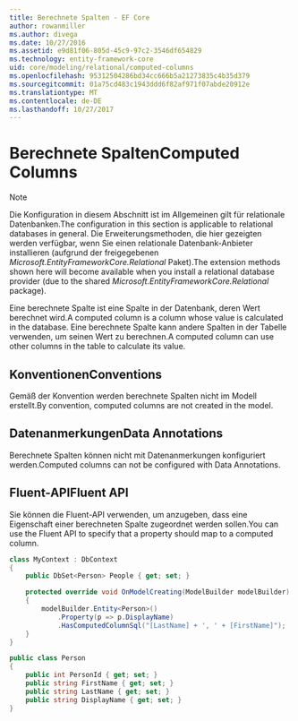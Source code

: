 ```yaml
---
title: Berechnete Spalten - EF Core
author: rowanmiller
ms.author: divega
ms.date: 10/27/2016
ms.assetid: e9d81f06-805d-45c9-97c2-3546df654829
ms.technology: entity-framework-core
uid: core/modeling/relational/computed-columns
ms.openlocfilehash: 95312504286bd34cc666b5a21273835c4b35d379
ms.sourcegitcommit: 01a75cd483c1943ddd6f82af971f07abde20912e
ms.translationtype: MT
ms.contentlocale: de-DE
ms.lasthandoff: 10/27/2017
---
```

# <a name="computed-columns"></a><span data-ttu-id="a8a22-102">Berechnete Spalten</span><span class="sxs-lookup"><span data-stu-id="a8a22-102">Computed Columns</span></span>

> [!NOTE]  
> <span data-ttu-id="a8a22-103">Die Konfiguration in diesem Abschnitt ist im Allgemeinen gilt für relationale Datenbanken.</span><span class="sxs-lookup"><span data-stu-id="a8a22-103">The configuration in this section is applicable to relational databases in general.</span></span> <span data-ttu-id="a8a22-104">Die Erweiterungsmethoden, die hier gezeigten werden verfügbar, wenn Sie einen relationale Datenbank-Anbieter installieren (aufgrund der freigegebenen *Microsoft.EntityFrameworkCore.Relational* Paket).</span><span class="sxs-lookup"><span data-stu-id="a8a22-104">The extension methods shown here will become available when you install a relational database provider (due to the shared *Microsoft.EntityFrameworkCore.Relational* package).</span></span>

<span data-ttu-id="a8a22-105">Eine berechnete Spalte ist eine Spalte in der Datenbank, deren Wert berechnet wird.</span><span class="sxs-lookup"><span data-stu-id="a8a22-105">A computed column is a column whose value is calculated in the database.</span></span> <span data-ttu-id="a8a22-106">Eine berechnete Spalte kann andere Spalten in der Tabelle verwenden, um seinen Wert zu berechnen.</span><span class="sxs-lookup"><span data-stu-id="a8a22-106">A computed column can use other columns in the table to calculate its value.</span></span>

## <a name="conventions"></a><span data-ttu-id="a8a22-107">Konventionen</span><span class="sxs-lookup"><span data-stu-id="a8a22-107">Conventions</span></span>

<span data-ttu-id="a8a22-108">Gemäß der Konvention werden berechnete Spalten nicht im Modell erstellt.</span><span class="sxs-lookup"><span data-stu-id="a8a22-108">By convention, computed columns are not created in the model.</span></span>

## <a name="data-annotations"></a><span data-ttu-id="a8a22-109">Datenanmerkungen</span><span class="sxs-lookup"><span data-stu-id="a8a22-109">Data Annotations</span></span>

<span data-ttu-id="a8a22-110">Berechnete Spalten können nicht mit Datenanmerkungen konfiguriert werden.</span><span class="sxs-lookup"><span data-stu-id="a8a22-110">Computed columns can not be configured with Data Annotations.</span></span>

## <a name="fluent-api"></a><span data-ttu-id="a8a22-111">Fluent-API</span><span class="sxs-lookup"><span data-stu-id="a8a22-111">Fluent API</span></span>

<span data-ttu-id="a8a22-112">Sie können die Fluent-API verwenden, um anzugeben, dass eine Eigenschaft einer berechneten Spalte zugeordnet werden sollen.</span><span class="sxs-lookup"><span data-stu-id="a8a22-112">You can use the Fluent API to specify that a property should map to a computed column.</span></span>

<!-- [!code-csharp[Main](samples/core/relational/Modeling/FluentAPI/Samples/Relational/ComputedColumn.cs?highlight=9)] -->
``` csharp
class MyContext : DbContext
{
    public DbSet<Person> People { get; set; }

    protected override void OnModelCreating(ModelBuilder modelBuilder)
    {
        modelBuilder.Entity<Person>()
            .Property(p => p.DisplayName)
            .HasComputedColumnSql("[LastName] + ', ' + [FirstName]");
    }
}

public class Person
{
    public int PersonId { get; set; }
    public string FirstName { get; set; }
    public string LastName { get; set; }
    public string DisplayName { get; set; }
}
```
